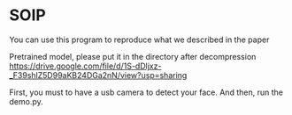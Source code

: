 # SOIP

You can use this program to reproduce what we described in the paper

Pretrained model, please put it in the directory after decompression
https://drive.google.com/file/d/1S-dDljxz-_F39shlZ5D99aKB24DGa2nN/view?usp=sharing

First, you must to have a usb camera to detect your face.
And then, run the demo.py.
